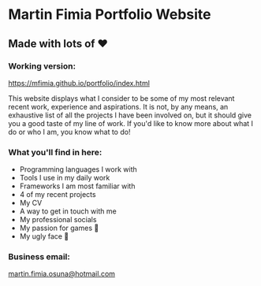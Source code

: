 # Martin Fimia Portfolio Website

## Made with lots of ❤

### Working version:

https://mfimia.github.io/portfolio/index.html

This website displays what I consider to be some of my most relevant recent work, experience and aspirations. It is not, by any means, an exhaustive list of all the projects I have been involved on, but it should give you a good taste of my line of work. If you'd like to know more about what I do or who I am, you know what to do!

### What you'll find in here:

- Programming languages I work with
- Tools I use in my daily work
- Frameworks I am most familiar with
- 4 of my recent projects
- My CV
- A way to get in touch with me
- My professional socials
- My passion for games 👾
- My ugly face 👀

### Business email:

martin.fimia.osuna@hotmail.com
